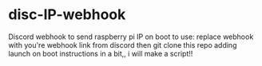 # disc-IP-webhook
Discord webhook to send raspberry pi IP on boot
to use:
replace webhook with you're webhook link from discord
then git clone this repo
adding launch on boot instructions in a bit,,
i will make a script!!